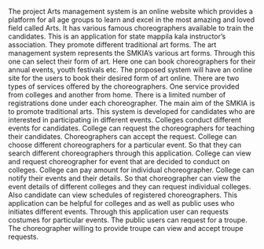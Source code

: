 The project Arts management system is an online website which provides a platform for
all age groups to learn and excel in the most amazing and loved field called Arts. It has
various famous choreographers available to train the candidates. This is an application for
state mappila kala instructor’s association. They promote different traditional art forms.
The art management system represents the SMKIA’s various art forms. Through this one
can select their form of art. Here one can book choreographers for their annual events,
youth festivals etc.
The proposed system will have an online site for the users to book their desired form
of art online. There are two types of services offered by the choreographers. One service
provided from colleges and another from home. There is a limited number of registrations
done under each choreographer. The main aim of the SMKIA is to promote traditional arts.
This system is developed for candidates who are interested in participating in different
events. Colleges conduct different events for candidates. College can request the choreographers for teaching their candidates. Choreographers can accept the request. College can
choose different choreographers for a particular event. So that they can search different
choreographers through this application. College can view and request choreographer for
event that are decided to conduct on colleges. College can pay amount for individual choreographer. College can notify their events and their details. So that choreographer can view
the event details of different colleges and they can request individual colleges. Also candidate can view schedules of registered choreographers. This application can be helpful for
colleges and as well as public uses who initiates different events. Through this application
user can requests costumes for particular events. The public users can request for a troupe.
The choreographer willing to provide troupe can view and accept troupe requests.
